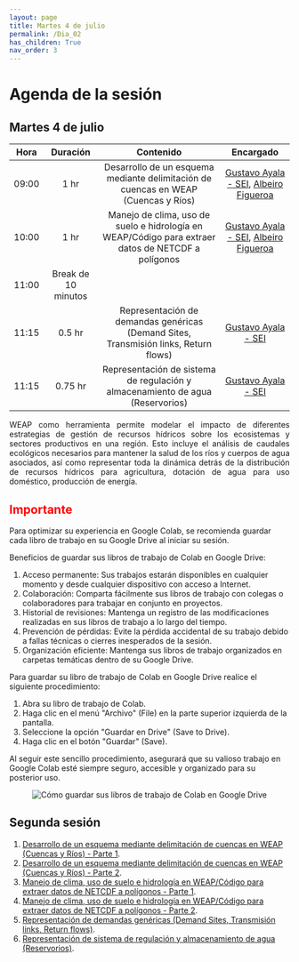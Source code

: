 ```yaml
---
layout: page
title: Martes 4 de julio
permalink: /Dia_02
has_children: True
nav_order: 3
---
```


# Agenda de la sesión

## Martes 4 de julio

| Hora | Duración | Contenido | Encargado |
|:---:|:---:|:---:|:---:|
| 09:00 | 1 hr | Desarrollo de un esquema mediante delimitación de cuencas en WEAP (Cuencas y Ríos) | [Gustavo Ayala - SEI](mailto:gustavo.ayala@sei.org), [Albeiro Figueroa](mailto:albeiro.figueroa@sei.org) |
| 10:00 | 1 hr | Manejo de clima, uso de suelo e hidrología en WEAP/Código para extraer datos de NETCDF a polígonos | [Gustavo Ayala - SEI](mailto:gustavo.ayala@sei.org), [Albeiro Figueroa](mailto:albeiro.figueroa@sei.org) |
| 11:00 | Break de 10 minutos |||
| 11:15 | 0.5 hr | Representación de demandas genéricas (Demand Sites, Transmisión links, Return flows) | [Gustavo Ayala - SEI](mailto:gustavo.ayala@sei.org) |
| 11:15 | 0.75 hr | Representación de sistema de regulación y almacenamiento de agua (Reservorios) | [Gustavo Ayala - SEI](mailto:gustavo.ayala@sei.org) |

<p style="text-align: justify;">WEAP como herramienta permite modelar el impacto de diferentes estrategias de gestión de recursos hídricos sobre los ecosistemas y sectores productivos en una región. Esto incluye el análisis de caudales ecológicos necesarios para mantener la salud de los ríos y cuerpos de agua asociados, así como representar toda la dinámica detrás de la distribución de recursos hídricos para agricultura, dotación de agua para uso doméstico, producción de energía. </p> 

## <span style="color:red">Importante</span>
Para optimizar su experiencia en Google Colab, se recomienda guardar cada libro de trabajo en su Google Drive al iniciar su sesión.

Beneficios de guardar sus libros de trabajo de Colab en Google Drive:

1. Acceso permanente: Sus trabajos estarán disponibles en cualquier momento y desde cualquier dispositivo con acceso a Internet.
2. Colaboración: Comparta fácilmente sus libros de trabajo con colegas o colaboradores para trabajar en conjunto en proyectos.
3. Historial de revisiones: Mantenga un registro de las modificaciones realizadas en sus libros de trabajo a lo largo del tiempo.
4. Prevención de pérdidas: Evite la pérdida accidental de su trabajo debido a fallas técnicas o cierres inesperados de la sesión.
5. Organización eficiente: Mantenga sus libros de trabajo organizados en carpetas temáticas dentro de su Google Drive.

Para guardar su libro de trabajo de Colab en Google Drive realice el siguiente procedimiento:

1. Abra su libro de trabajo de Colab.
2. Haga clic en el menú "Archivo" (File) en la parte superior izquierda de la pantalla.
3. Seleccione la opción "Guardar en Drive" (Save to Drive).
4. Haga clic en el botón "Guardar" (Save).

Al seguir este sencillo procedimiento, asegurará que su valioso trabajo en Google Colab esté siempre seguro, accesible y organizado para su posterior uso.

<p align="center">
  <img src="../peru-web-training-2024/images/NotaColabNo1.png" alt="Cómo guardar sus libros de trabajo de Colab en Google Drive">
</p>

## Segunda sesión
1. [Desarrollo de un esquema mediante delimitación de cuencas en WEAP (Cuencas y Ríos) - Parte 1](https://githubtocolab.com/sei-latam/peru-web-training-2024/blob/main/Notebooks/Introduccion_modelos_gestion.ipynb).
2. [Desarrollo de un esquema mediante delimitación de cuencas en WEAP (Cuencas y Ríos) - Parte 2](https://githubtocolab.com/sei-latam/peru-web-training-2024/blob/main/Notebooks/Introduccion_modelos_gestion.ipynb).
3. [Manejo de clima, uso de suelo e hidrología en WEAP/Código para extraer datos de NETCDF a polígonos - Parte 1](https://githubtocolab.com/sei-latam/peru-web-training-2024/blob/main/Notebooks/Introduccion_a_WEAP.ipynb).
4. [Manejo de clima, uso de suelo e hidrología en WEAP/Código para extraer datos de NETCDF a polígonos - Parte 2](https://githubtocolab.com/sei-latam/peru-web-training-2024/blob/main/Notebooks/Introduccion_a_WEAP.ipynb).
5. [Representación de demandas genéricas (Demand Sites, Transmisión links, Return flows)](https://githubtocolab.com/sei-latam/peru-web-training-2024/blob/main/Notebooks/Introduccion_a_WEAP.ipynb).
6. [Representación de sistema de regulación y almacenamiento de agua (Reservorios)](https://githubtocolab.com/sei-latam/peru-web-training-2024/blob/main/Notebooks/Introduccion_a_WEAP.ipynb).

